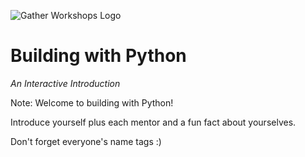 ![Gather Workshops Logo](images/gw_logo_header.png)

# Building with Python

_An Interactive Introduction_




Note:
Welcome to building with Python!

Introduce yourself plus each mentor and a fun fact about yourselves. 

Don't forget everyone's name tags :)